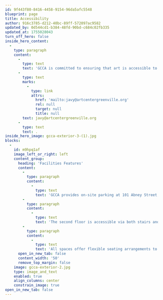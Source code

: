 ```yaml
---
id: 9f443f80-8416-4458-9154-96da5afc5548
blueprint: page
title: Accessibility
author: 916c3785-d212-40bc-89ff-572097ac9582
updated_by: 0d544cd1-b384-48fd-90bd-c684c02fb335
updated_at: 1755028043
turn_off_hero: false
inside_hero_content:
  -
    type: paragraph
    content:
      -
        type: text
        text: 'GCCA is committed to ensuring that art is accessible to everyone and strives to accommodate individual needs to make its facility and programming inclusive for the entire community. Below is a summary of the facility’s accessible features. If you have any questions or require specific accommodations, please contact our Education and Community Outreach Director, Javy Pagan at (864) 274-0352 or '
      -
        type: text
        marks:
          -
            type: link
            attrs:
              href: 'mailto:javy@artcentergreenville.org'
              rel: null
              target: null
              title: null
        text: javy@artcentergreenville.org
      -
        type: text
        text: .
inside_hero_image: gcca-exterior-3-(1).jpg
blocks:
  -
    id: m9hpq1af
    image_left_or_right: left
    content_group:
      heading: 'Facilities Features'
      content:
        -
          type: paragraph
          content:
            -
              type: text
              text: 'GCCA provides on-site parking at 101 Abney Street, including two accessible parking spaces and ten designated front-row spaces. The main entrance features a ramp and a push-button door for easy access.'
        -
          type: paragraph
          content:
            -
              type: text
              text: 'The second floor is accessible via both stairs and an elevator located in the Main Gallery. Accessible restrooms are available on the first floor in the rear right corner behind the Main Gallery and on the second floor behind the water fountains and Studio 10.'
        -
          type: paragraph
          content:
            -
              type: text
              text: 'All spaces offer flexible seating arrangements to accommodate guests using wheelchairs and their companions. If you have any questions or specific accessibility needs, please contact us in advance of your visit.'
      open_in_new_tab: false
      content_width: '50'
      remove_top_margin: false
    image: gcca-exterior-2.jpg
    type: image_and_text
    enabled: true
    align_columns: center
    constrain_image: true
open_in_new_tab: false
---
```

